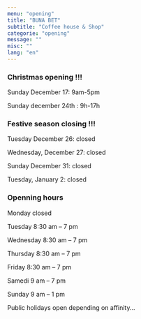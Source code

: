 ```yaml
---
menu: "opening"
title: "BUNA BET"
subtitle: "Coffee house & Shop"
categorie: "opening"
message: ""
misc: ""
lang: "en"
---
```

### Christmas opening !!!

Sunday December 17: 9am-5pm

Sunday december 24th : 9h-17h

### Festive season closing !!!

Tuesday December 26: closed

Wednesday, December 27: closed

Sunday December 31: closed 

Tuesday, January 2: closed

### Openning hours

Monday closed

Tuesday 8:30 am – 7 pm

Wednesday 8:30 am – 7 pm

Thursday 8:30 am – 7 pm

Friday 8:30 am – 7 pm

Samedi 9 am – 7 pm

Sunday 9 am – 1 pm

Public holidays open depending on affinity...




